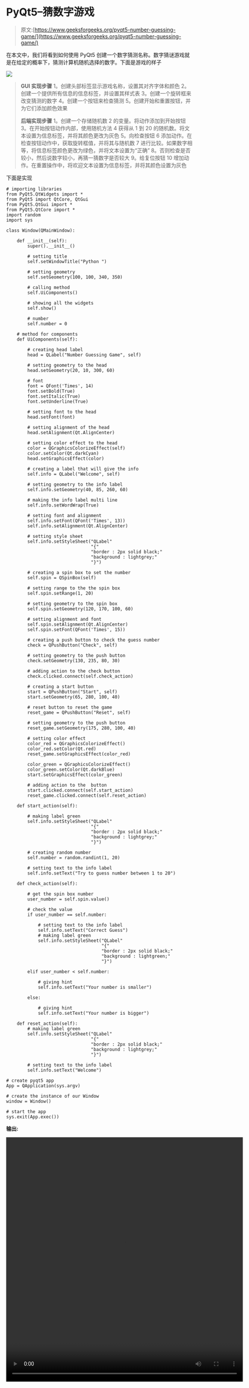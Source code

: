 # PyQt5–猜数字游戏

> 原文:[https://www.geeksforgeeks.org/pyqt5-number-guessing-game/](https://www.geeksforgeeks.org/pyqt5-number-guessing-game/)

在本文中，我们将看到如何使用 PyQt5 创建一个数字猜测名称。数字猜谜游戏就是在给定的概率下，猜测计算机随机选择的数字。下面是游戏的样子

![](img/547e2d2d7908aadefc35d866bc7e8d68.png)

> **GUI 实现步骤**
> 1。创建头部标签显示游戏名称，设置其对齐字体和颜色
> 2。创建一个提供所有信息的信息标签，并设置其样式表
> 3。创建一个旋转框来改变猜测的数字
> 4。创建一个按钮来检查猜测
> 5。创建开始和重置按钮，并为它们添加颜色效果
> 
> **后端实现步骤**
> 1。创建一个存储随机数
> 2 的变量。将动作添加到开始按钮
> 3。在开始按钮动作内部，使用随机方法
> 4 获得从 1 到 20 的随机数。将文本设置为信息标签，并将其颜色更改为灰色
> 5。向检查按钮
> 6 添加动作。在检查按钮动作中，获取旋转框值，并将其与随机数
> 7 进行比较。如果数字相等，将信息标签颜色更改为绿色，并将文本设置为“正确”
> 8。否则检查是否较小，然后说数字较小，再猜一猜数字是否较大
> 9。给复位按钮
> 10 增加动作。在重置操作中，将欢迎文本设置为信息标签，并将其颜色设置为灰色

下面是实现

```
# importing libraries
from PyQt5.QtWidgets import * 
from PyQt5 import QtCore, QtGui
from PyQt5.QtGui import * 
from PyQt5.QtCore import * 
import random
import sys

class Window(QMainWindow):

    def __init__(self):
        super().__init__()

        # setting title
        self.setWindowTitle("Python ")

        # setting geometry
        self.setGeometry(100, 100, 340, 350)

        # calling method
        self.UiComponents()

        # showing all the widgets
        self.show()

        # number
        self.number = 0

    # method for components
    def UiComponents(self):

        # creating head label
        head = QLabel("Number Guessing Game", self)

        # setting geometry to the head
        head.setGeometry(20, 10, 300, 60)

        # font
        font = QFont('Times', 14)
        font.setBold(True)
        font.setItalic(True)
        font.setUnderline(True)

        # setting font to the head
        head.setFont(font)

        # setting alignment of the head
        head.setAlignment(Qt.AlignCenter)

        # setting color effect to the head
        color = QGraphicsColorizeEffect(self)
        color.setColor(Qt.darkCyan)
        head.setGraphicsEffect(color)

        # creating a label that will give the info
        self.info = QLabel("Welcome", self)

        # setting geometry to the info label
        self.info.setGeometry(40, 85, 260, 60)

        # making the info label multi line
        self.info.setWordWrap(True)

        # setting font and alignment
        self.info.setFont(QFont('Times', 13))
        self.info.setAlignment(Qt.AlignCenter)

        # setting style sheet
        self.info.setStyleSheet("QLabel"
                                "{"
                                "border : 2px solid black;"
                                "background : lightgrey;"
                                "}")

        # creating a spin box to set the number
        self.spin = QSpinBox(self)

        # setting range to the the spin box
        self.spin.setRange(1, 20)

        # setting geometry to the spin box
        self.spin.setGeometry(120, 170, 100, 60)

        # setting alignment and font
        self.spin.setAlignment(Qt.AlignCenter)
        self.spin.setFont(QFont('Times', 15))

        # creating a push button to check the guess number
        check = QPushButton("Check", self)

        # setting geometry to the push button
        check.setGeometry(130, 235, 80, 30)

        # adding action to the check button
        check.clicked.connect(self.check_action)

        # creating a start button
        start = QPushButton("Start", self)
        start.setGeometry(65, 280, 100, 40)

        # reset button to reset the game
        reset_game = QPushButton("Reset", self)

        # setting geometry to the push button
        reset_game.setGeometry(175, 280, 100, 40)

        # setting color effect
        color_red = QGraphicsColorizeEffect()
        color_red.setColor(Qt.red)
        reset_game.setGraphicsEffect(color_red)

        color_green = QGraphicsColorizeEffect()
        color_green.setColor(Qt.darkBlue)
        start.setGraphicsEffect(color_green)

        # adding action to the  button
        start.clicked.connect(self.start_action)
        reset_game.clicked.connect(self.reset_action)

    def start_action(self):

        # making label green
        self.info.setStyleSheet("QLabel"
                                "{"
                                "border : 2px solid black;"
                                "background : lightgrey;"
                                "}")

        # creating random number
        self.number = random.randint(1, 20)

        # setting text to the info label
        self.info.setText("Try to guess number between 1 to 20")

    def check_action(self):

        # get the spin box number
        user_number = self.spin.value()

        # check the value
        if user_number == self.number:

            # setting text to the info label
            self.info.setText("Correct Guess")
            # making label green
            self.info.setStyleSheet("QLabel"
                                    "{"
                                    "border : 2px solid black;"
                                    "background : lightgreen;"
                                    "}")

        elif user_number < self.number:

            # giving hint
            self.info.setText("Your number is smaller")

        else:

            # giving hint
            self.info.setText("Your number is bigger")

    def reset_action(self):
        # making label green
        self.info.setStyleSheet("QLabel"
                                "{"
                                "border : 2px solid black;"
                                "background : lightgrey;"
                                "}")

        # setting text to the info label
        self.info.setText("Welcome")

# create pyqt5 app
App = QApplication(sys.argv)

# create the instance of our Window
window = Window()

# start the app
sys.exit(App.exec())
```

**输出:**

<video class="wp-video-shortcode" id="video-427484-1" width="640" height="660" preload="metadata" controls=""><source type="video/mp4" src="https://media.geeksforgeeks.org/wp-content/uploads/20200603030323/Python-2020-06-03-03-02-43.mp4?_=1">[https://media.geeksforgeeks.org/wp-content/uploads/20200603030323/Python-2020-06-03-03-02-43.mp4](https://media.geeksforgeeks.org/wp-content/uploads/20200603030323/Python-2020-06-03-03-02-43.mp4)</video>
